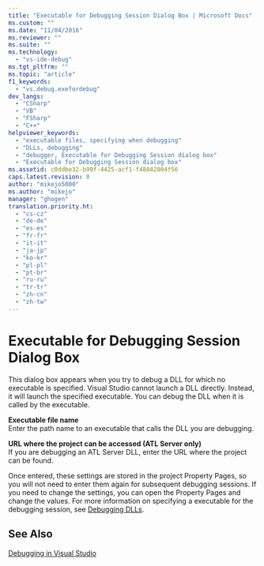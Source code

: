 ```yaml
---
title: "Executable for Debugging Session Dialog Box | Microsoft Docs"
ms.custom: ""
ms.date: "11/04/2016"
ms.reviewer: ""
ms.suite: ""
ms.technology: 
  - "vs-ide-debug"
ms.tgt_pltfrm: ""
ms.topic: "article"
f1_keywords: 
  - "vs.debug.exefordebug"
dev_langs: 
  - "CSharp"
  - "VB"
  - "FSharp"
  - "C++"
helpviewer_keywords: 
  - "executable files, specifying when debugging"
  - "DLLs, debugging"
  - "debugger, Executable for Debugging Session dialog box"
  - "Executable for Debugging Session dialog box"
ms.assetid: c0ddbe32-b99f-4425-acf1-f48842804f56
caps.latest.revision: 8
author: "mikejo5000"
ms.author: "mikejo"
manager: "ghogen"
translation.priority.ht: 
  - "cs-cz"
  - "de-de"
  - "es-es"
  - "fr-fr"
  - "it-it"
  - "ja-jp"
  - "ko-kr"
  - "pl-pl"
  - "pt-br"
  - "ru-ru"
  - "tr-tr"
  - "zh-cn"
  - "zh-tw"
---
```

# Executable for Debugging Session Dialog Box
This dialog box appears when you try to debug a DLL for which no executable is specified. Visual Studio cannot launch a DLL directly. Instead, it will launch the specified executable. You can debug the DLL when it is called by the executable.  
  
 **Executable file name**  
 Enter the path name to an executable that calls the DLL you are debugging.  
  
 **URL where the project can be accessed (ATL Server only)**  
 If you are debugging an ATL Server DLL, enter the URL where the project can be found.  
  
 Once entered, these settings are stored in the project Property Pages, so you will not need to enter them again for subsequent debugging sessions. If you need to change the settings, you can open the Property Pages and change the values. For more information on specifying a executable for the debugging session, see [Debugging DLLs](../debugger/how-to-debug-native-dlls.md).  
  
## See Also  
 [Debugging in Visual Studio](../debugger/debugging-in-visual-studio.md)